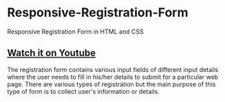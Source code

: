 # Responsive-Registration-Form

Responsive Registration Form in HTML and CSS
## [Watch it on Youtube](https://www.youtube.com/channel/UCyZagLj65eAAkaN-pIU-HnA)

The registration form contains various input fields of different input details where the user needs to fill in his/her details to submit for a particular web page. There are various types of registration but the main purpose of this type of form is to collect user's information or details.
